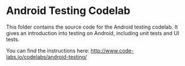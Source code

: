 # Android Testing Codelab

This folder contains the source code for the Android testing codelab. It gives an introduction into testing on Android, including unit tests and UI tests. 

You can find the instructions here: http://www.code-labs.io/codelabs/android-testing/
